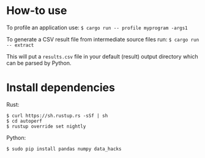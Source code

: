 # How-to use

To profile an application use:
`$ cargo run -- profile myprogram -args1`

To generate a CSV result file from intermediate source files run:
`$ cargo run -- extract`

This will put a `results.csv` file in your default (result) output directory which can be parsed by Python.



# Install dependencies

Rust:
```
$ curl https://sh.rustup.rs -sSf | sh
$ cd autoperf
$ rustup override set nightly
```


Python:
```
$ sudo pip install pandas numpy data_hacks
```
